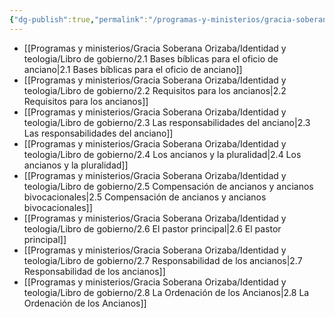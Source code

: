 ```yaml
---
{"dg-publish":true,"permalink":"/programas-y-ministerios/gracia-soberana-orizaba/identidad-y-teologia/libro-de-gobierno/2-el-oficio-de-anciano/"}
---
```


- [[Programas y ministerios/Gracia Soberana Orizaba/Identidad y teologia/Libro de gobierno/2.1 Bases bíblicas para el oficio de anciano\|2.1 Bases bíblicas para el oficio de anciano]]
- [[Programas y ministerios/Gracia Soberana Orizaba/Identidad y teologia/Libro de gobierno/2.2 Requisitos para los ancianos\|2.2 Requisitos para los ancianos]]
- [[Programas y ministerios/Gracia Soberana Orizaba/Identidad y teologia/Libro de gobierno/2.3 Las responsabilidades del anciano\|2.3 Las responsabilidades del anciano]]
- [[Programas y ministerios/Gracia Soberana Orizaba/Identidad y teologia/Libro de gobierno/2.4 Los ancianos y la pluralidad\|2.4 Los ancianos y la pluralidad]]
- [[Programas y ministerios/Gracia Soberana Orizaba/Identidad y teologia/Libro de gobierno/2.5 Compensación de ancianos y ancianos bivocacionales\|2.5 Compensación de ancianos y ancianos bivocacionales]]
- [[Programas y ministerios/Gracia Soberana Orizaba/Identidad y teologia/Libro de gobierno/2.6 El pastor principal\|2.6 El pastor principal]]
- [[Programas y ministerios/Gracia Soberana Orizaba/Identidad y teologia/Libro de gobierno/2.7 Responsabilidad de los ancianos\|2.7 Responsabilidad de los ancianos]]
- [[Programas y ministerios/Gracia Soberana Orizaba/Identidad y teologia/Libro de gobierno/2.8 La Ordenación de los Ancianos\|2.8 La Ordenación de los Ancianos]]